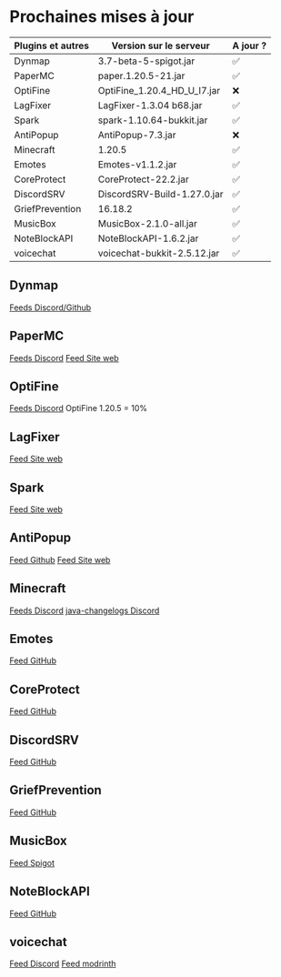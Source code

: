 # Prochaines mises à jour
| Plugins et autres        | Version sur le serveur      | A jour ? |
| ------------------------ | --------------------------- | -------- |
| Dynmap                   | 3.7-beta-5-spigot.jar       | ✅       |
| PaperMC                  | paper.1.20.5-21.jar         | ✅       |
| OptiFine                 | OptiFine_1.20.4_HD_U_I7.jar | ❌       |
| LagFixer                 | LagFixer-1.3.04 b68.jar     | ✅       |
| Spark                    | spark-1.10.64-bukkit.jar    | ✅       |
| AntiPopup                | AntiPopup-7.3.jar           | ❌       |
| Minecraft                | 1.20.5                      | ✅       |
| Emotes                   | Emotes-v1.1.2.jar           | ✅       |
| CoreProtect              | CoreProtect-22.2.jar        | ✅       |
| DiscordSRV               | DiscordSRV-Build-1.27.0.jar | ✅       |
| GriefPrevention          | 16.18.2                     | ✅       |
| MusicBox                 | MusicBox-2.1.0-all.jar      | ✅       |
| NoteBlockAPI             | NoteBlockAPI-1.6.2.jar      | ✅       |
| voicechat                | voicechat-bukkit-2.5.12.jar | ✅       |
## Dynmap
[Feeds Discord/Github](https://discord.com/channels/722722769950998560/722724450570600468)
## PaperMC
[Feeds Discord](https://discord.com/channels/289587909051416579/1232294974603661312)
[Feed Site web](https://papermc.io/downloads/paper)
## OptiFine
[Feeds Discord](https://discord.com/channels/423430686880301056/471762249476734977)
OptiFine 1.20.5 = 10%
## LagFixer
[Feed Site web](https://www.spigotmc.org/resources/1-17-1-20-5-lagfixer-%E2%9A%A1%EF%B8%8F-best-performance-solution-%E2%AD%95-500-servers-%E2%9C%85-folia-supported.111684/updates)
## Spark
[Feed Site web](https://spark.lucko.me/download)
## AntiPopup
[Feed Github](https://github.com/KaspianDev/AntiPopup/releases)
[Feed Site web](https://polymart.org/resource/antipopup-pro.4921/updates)
## Minecraft
[Feeds Discord](https://discord.com/channels/302094807046684672/1136326045918834859)
[java-changelogs Discord](https://discord.com/channels/302094807046684672/656622314309550129)
## Emotes
[Feed GitHub](https://github.com/felixstaude/Emotes/releases)
## CoreProtect
[Feed GitHub](https://github.com/PlayPro/CoreProtect/releases)
## DiscordSRV
[Feed GitHub](https://github.com/DiscordSRV/DiscordSRV/releases)
## GriefPrevention
[Feed GitHub](https://github.com/GriefPrevention/GriefPrevention/releases)
## MusicBox
[Feed Spigot](https://www.spigotmc.org/resources/musicbox-custom-noteblockmusic-on-discs.67949/updates)
## NoteBlockAPI
[Feed GitHub](https://github.com/koca2000/NoteBlockAPI/releases)
## voicechat
[Feed Discord](https://discord.com/channels/854659575324344340/854661863924563999)
[Feed modrinth](https://modrinth.com/plugin/simple-voice-chat/versions#all-versions)
